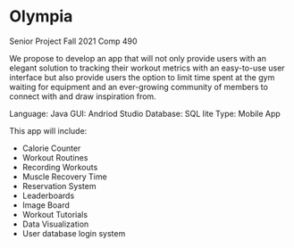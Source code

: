 # Olympia
Senior Project Fall 2021 Comp 490


We propose to develop an app that will not only provide users with an elegant solution to tracking their workout metrics with an easy-to-use user interface but also provide users the option to limit time spent at the gym waiting for equipment and an ever-growing community of members to connect with and draw inspiration from.

Language: Java
GUI: Andriod Studio
Database: SQL lite
Type: Mobile App

This app will include:
  * Calorie Counter
  * Workout Routines
  * Recording Workouts
  * Muscle Recovery Time
  * Reservation System
  * Leaderboards
  * Image Board
  * Workout Tutorials
  * Data Visualization
  * User database login system
